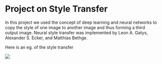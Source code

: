 # Project on Style Transfer
<p>In this project we used the concept of deep learning and neural networks to copy the style of one image to another image and thus forming a third output image. Neural style transfer was implemented by  Leon A. Gatys, Alexander S. Ecker, and Matthias Bethge. </p>
<p>Here is an eg. of the style transfer</p>
<img src="https://miro.medium.com/max/2625/1*uIlgYKjp-1ZboXK8ff6ztg.jpeg",width='500',height='333'>
